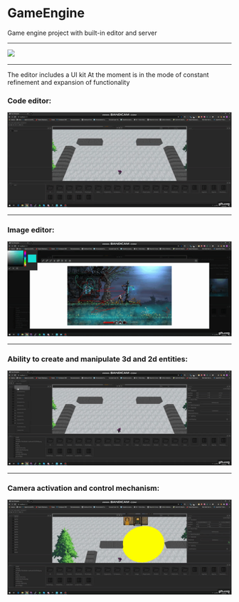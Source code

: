 # GameEngine

Game engine project with built-in editor and server
___
![](readme/GameEngine.gif)
___
The editor includes a UI kit
At the moment is in the mode of constant refinement and expansion of functionality

### Code editor:
![](readme/codeEditor.gif)
___
### Image editor:
![](readme/ImageEditor.gif)
___
### Ability to create and manipulate 3d and 2d entities:
![](readme/createAndDragAndDropObject.gif)
___
### Camera activation and control mechanism:
![](readme/Camera.gif)
